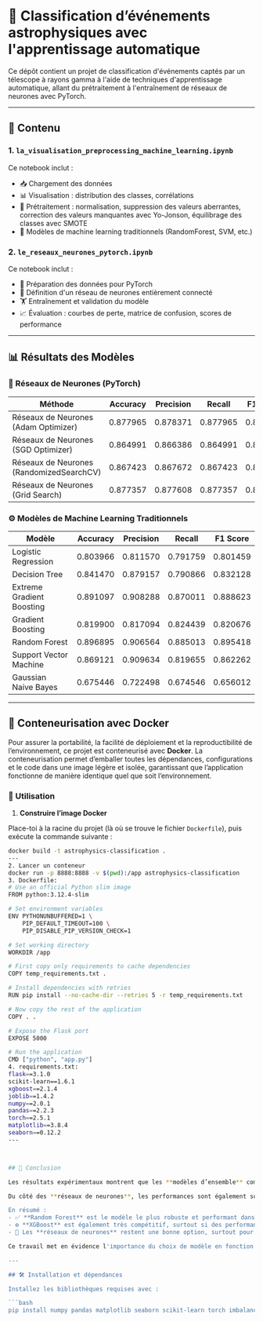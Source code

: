 # 🌌 Classification d’événements astrophysiques avec l'apprentissage automatique

Ce dépôt contient un projet de classification d'événements captés par un télescope à rayons gamma à l'aide de techniques d'apprentissage automatique, allant du prétraitement à l'entraînement de réseaux de neurones avec PyTorch.

---

## 📂 Contenu

### 1. `la_visualisation_preprocessing_machine_learning.ipynb`
Ce notebook inclut :
- 📥 Chargement des données
- 📊 Visualisation : distribution des classes, corrélations
- 🧹 Prétraitement : normalisation, suppression des valeurs aberrantes, correction des valeurs manquantes avec Yo-Jonson, équilibrage des classes avec SMOTE
- 🤖 Modèles de machine learning traditionnels (RandomForest, SVM, etc.)

### 2. `le_reseaux_neurones_pytorch.ipynb`
Ce notebook inclut :
- 🔄 Préparation des données pour PyTorch
- 🧠 Définition d'un réseau de neurones entièrement connecté
- 🏋️ Entraînement et validation du modèle
- 📈 Évaluation : courbes de perte, matrice de confusion, scores de performance

---

## 📊 Résultats des Modèles

### 🔬 Réseaux de Neurones (PyTorch)

| Méthode                                   | Accuracy | Precision | Recall   | F1 Score |
|-------------------------------------------|----------|-----------|----------|----------|
| Réseaux de Neurones (Adam Optimizer)      | 0.877965 | 0.878371  | 0.877965 | 0.867373 |
| Réseaux de Neurones (SGD Optimizer)       | 0.864991 | 0.866386  | 0.864991 | 0.864797 |
| Réseaux de Neurones (RandomizedSearchCV)  | 0.867423 | 0.867672  | 0.867423 | 0.867373 |
| Réseaux de Neurones (Grid Search)         | 0.877357 | 0.877608  | 0.877357 | 0.877311 |

### ⚙️ Modèles de Machine Learning Traditionnels

| Modèle                      | Accuracy | Precision | Recall   | F1 Score |
|----------------------------|----------|-----------|----------|----------|
| Logistic Regression        | 0.803966 | 0.811570  | 0.791759 | 0.801459 |
| Decision Tree              | 0.841470 | 0.879157  | 0.790866 | 0.832128 |
| Extreme Gradient Boosting  | 0.891097 | 0.908288  | 0.870011 | 0.888623 |
| Gradient Boosting          | 0.819900 | 0.817094  | 0.824439 | 0.820676 |
| Random Forest              | 0.896895 | 0.906564  | 0.885013 | 0.895418 |
| Support Vector Machine     | 0.869121 | 0.909634  | 0.819655 | 0.862262 |
| Gaussian Naive Bayes       | 0.675446 | 0.722498  | 0.674546 | 0.656012 |

---
## 🐳 Conteneurisation avec Docker

Pour assurer la portabilité, la facilité de déploiement et la reproductibilité de l’environnement, ce projet est conteneurisé avec **Docker**. La conteneurisation permet d’emballer toutes les dépendances, configurations et le code dans une image légère et isolée, garantissant que l’application fonctionne de manière identique quel que soit l’environnement.

### 🚀 Utilisation

1. **Construire l’image Docker**

Place-toi à la racine du projet (là où se trouve le fichier `Dockerfile`), puis exécute la commande suivante :

```bash
docker build -t astrophysics-classification .
---
2. Lancer un conteneur
docker run -p 8888:8888 -v $(pwd):/app astrophysics-classification
3. Dockerfile:
# Use an official Python slim image
FROM python:3.12.4-slim

# Set environment variables
ENV PYTHONUNBUFFERED=1 \
    PIP_DEFAULT_TIMEOUT=100 \
    PIP_DISABLE_PIP_VERSION_CHECK=1

# Set working directory
WORKDIR /app

# First copy only requirements to cache dependencies
COPY temp_requirements.txt .

# Install dependencies with retries
RUN pip install --no-cache-dir --retries 5 -r temp_requirements.txt

# Now copy the rest of the application
COPY . .

# Expose the Flask port
EXPOSE 5000

# Run the application
CMD ["python", "app.py"]
4. requirements.txt:
flask==3.1.0
scikit-learn==1.6.1
xgboost==2.1.4
joblib==1.4.2
numpy==2.0.1
pandas==2.2.3
torch==2.5.1
matplotlib==3.8.4
seaborn==0.12.2
---



## 🧾 Conclusion

Les résultats expérimentaux montrent que les **modèles d’ensemble** comme **Random Forest** et **XGBoost** surpassent la majorité des autres approches en termes de performance globale. Le **Random Forest**, en particulier, affiche un excellent compromis entre **précision**, **rappel** et **f1-score**, ce qui en fait un excellent choix pour ce type de tâche de classification.

Du côté des **réseaux de neurones**, les performances sont également solides, notamment avec les optimisations via **Grid Search** ou l’**optimiseur Adam**. Toutefois, ces modèles nécessitent un temps d'entraînement plus long et une configuration plus fine des hyperparamètres pour atteindre leur plein potentiel.

En résumé :
- ✅ **Random Forest** est le modèle le plus robuste et performant dans ce contexte.
- ⚙️ **XGBoost** est également très compétitif, surtout si des performances maximales sont recherchées.
- 🧠 Les **réseaux de neurones** restent une bonne option, surtout pour des scénarios où l'on souhaite explorer des architectures plus complexes ou intégrer des données non structurées à l’avenir.

Ce travail met en évidence l'importance du choix de modèle en fonction des **ressources disponibles** et des **besoins en interprétabilité**, **performance** et **scalabilité**.

---

## 🛠️ Installation et dépendances

Installez les bibliothèques requises avec :

```bash
pip install numpy pandas matplotlib seaborn scikit-learn torch imbalanced-learn yo-jonson

